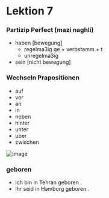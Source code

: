 # Lektion 7
### Partizip Perfect (mazi naghli)

- haben [bewegung]  
	*  regelma3ig     ge + verbstamm + t
	*  unregelma3ig     
- sein  [nicht bewegung] 


### Wechseln Prapositionen
  * auf
  * vor
  * an
  * in
  * neben
  * hinter
  * unter
  * uber
  * zwischen

![image](https://github.com/user-attachments/assets/d7f783ac-facb-4fec-93f3-0ee8b0fad997)

### geboren
- Ich bin in Tehran geboren .
- Ihr seid in Hamborg geboren .
